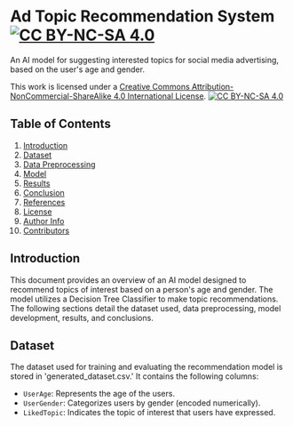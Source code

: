 # Ad Topic Recommendation System [![CC BY-NC-SA 4.0][cc-by-nc-sa-shield]][cc-by-nc-sa]
 An AI model for suggesting interested topics for social media advertising, based on the user's age and gender.

This work is licensed under a
[Creative Commons Attribution-NonCommercial-ShareAlike 4.0 International License][cc-by-nc-sa].
[![CC BY-NC-SA 4.0][cc-by-nc-sa-image]][cc-by-nc-sa]

[cc-by-nc-sa]: http://creativecommons.org/licenses/by-nc-sa/4.0/
[cc-by-nc-sa-image]: https://licensebuttons.net/l/by-nc-sa/4.0/88x31.png
[cc-by-nc-sa-shield]: https://img.shields.io/badge/License-CC%20BY--NC--SA%204.0-lightgrey.svg

## Table of Contents
1. [Introduction](#introduction)
2. [Dataset](#dataset)
3. [Data Preprocessing](#data-preprocessing)
4. [Model](#model)
5. [Results](#results)
6. [Conclusion](#conclusion)
7. [References](#references)
8. [License](#license)
9. [Author Info](#author-info)
10. [Contributors](#contributors)

## Introduction
This document provides an overview of an AI model designed to recommend topics of interest based on a 
person's age and gender. The model utilizes a Decision Tree Classifier to make topic recommendations. 
The following sections detail the dataset used, data preprocessing, model development, results, and conclusions.

## Dataset
The dataset used for training and evaluating the recommendation model is stored in 'generated_dataset.csv.' It contains the following columns:

- `UserAge`: Represents the age of the users.
- `UserGender`: Categorizes users by gender (encoded numerically).
- `LikedTopic`: Indicates the topic of interest that users have expressed.
